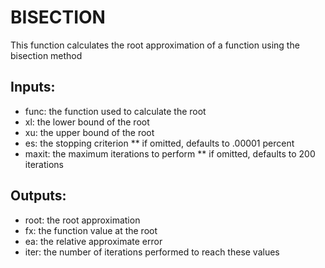 # BISECTION 
This function calculates the root approximation of a function using the bisection method
## Inputs:
* func: the function used to calculate the root
* xl: the lower bound of the root
* xu: the upper bound of the root
* es: the stopping criterion
** if omitted, defaults to .00001 percent
* maxit: the maximum iterations to perform
** if omitted, defaults to 200 iterations
## Outputs:
* root: the root approximation
* fx: the function value at the root
* ea: the relative approximate error
* iter: the number of iterations performed to reach these values
